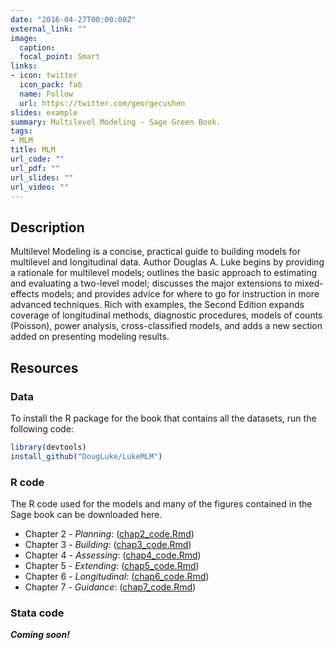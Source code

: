 ```yaml
---
date: "2016-04-27T00:00:00Z"
external_link: ""
image:
  caption: 
  focal_point: Smart
links:
- icon: twitter
  icon_pack: fab
  name: Follow
  url: https://twitter.com/georgecushen
slides: example
summary: Multilevel Modeling - Sage Green Book.
tags:
- MLM
title: MLM
url_code: ""
url_pdf: ""
url_slides: ""
url_video: ""
---
```


## Description

Multilevel Modeling is a concise, practical guide to building models for multilevel and longitudinal data. Author Douglas A. Luke begins by providing a rationale for multilevel models; outlines the basic approach to estimating and evaluating a two-level model; discusses the major extensions to mixed-effects models; and provides advice for where to go for instruction in more advanced techniques. Rich with examples, the Second Edition expands coverage of longitudinal methods, diagnostic procedures, models of counts (Poisson), power analysis, cross-classified models, and adds a new section added on presenting modeling results. 

## Resources

### Data

To install the R package for the book that contains all the datasets, run the following code:

```r
library(devtools)
install_github("DougLuke/LukeMLM")
```

### R code

The R code used for the models and many of the figures contained in the Sage book can be downloaded here.

* Chapter 2 - *Planning*: ([chap2_code.Rmd](/code/chap2_code.Rmd))
* Chapter 3 - *Building*: ([chap3_code.Rmd](/code/chap2_code.Rmd))
* Chapter 4 - *Assessing*: ([chap4_code.Rmd](/code/chap2_code.Rmd))
* Chapter 5 - *Extending*: ([chap5_code.Rmd](/code/chap2_code.Rmd))
* Chapter 6 - *Longitudinal*: ([chap6_code.Rmd](/code/chap2_code.Rmd))
* Chapter 7 - *Guidance*: ([chap7_code.Rmd](/code/chap2_code.Rmd))


### Stata code

***Coming soon!***

